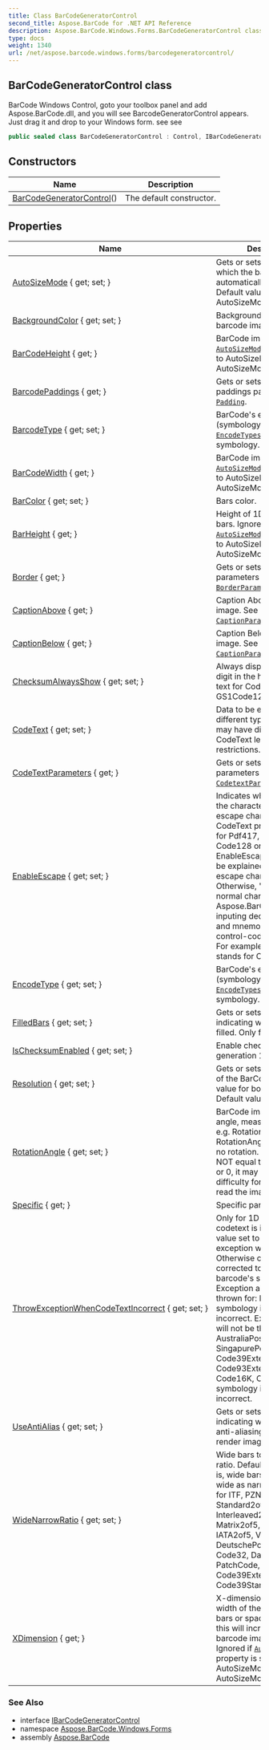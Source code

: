 ```yaml
---
title: Class BarCodeGeneratorControl
second_title: Aspose.BarCode for .NET API Reference
description: Aspose.BarCode.Windows.Forms.BarCodeGeneratorControl class. BarCode Windows Control goto your toolbox panel and add Aspose.BarCode.dll and you will see BarcodeGeneratorControl appears. Just drag it and drop to your Windows form. see  see
type: docs
weight: 1340
url: /net/aspose.barcode.windows.forms/barcodegeneratorcontrol/
---
```

## BarCodeGeneratorControl class

BarCode Windows Control, goto your toolbox panel and add Aspose.BarCode.dll, and you will see BarcodeGeneratorControl appears. Just drag it and drop to your Windows form. see  see

```csharp
public sealed class BarCodeGeneratorControl : Control, IBarCodeGeneratorControl
```

## Constructors

| Name | Description |
| --- | --- |
| [BarCodeGeneratorControl](barcodegeneratorcontrol/)() | The default constructor. |

## Properties

| Name | Description |
| --- | --- |
| [AutoSizeMode](../../aspose.barcode.windows.forms/barcodegeneratorcontrol/autosizemode/) { get; set; } | Gets or sets the mode by which the barcode automatically resizes. Default value is AutoSizeMode.None. |
| [BackgroundColor](../../aspose.barcode.windows.forms/barcodegeneratorcontrol/backgroundcolor/) { get; set; } | Background color of the barcode image. |
| [BarCodeHeight](../../aspose.barcode.windows.forms/barcodegeneratorcontrol/barcodeheight/) { get; } | BarCode image height when [`AutoSizeMode`](../../aspose.barcode.generation/autosizemode/) property is set to AutoSizeMode.Nearest or AutoSizeMode.Interpolation. |
| [BarcodePaddings](../../aspose.barcode.windows.forms/barcodegeneratorcontrol/barcodepaddings/) { get; } | Gets or sets Barcode paddings parameters [`Padding`](../../aspose.barcode.generation/padding/). |
| [BarcodeType](../../aspose.barcode.windows.forms/barcodegeneratorcontrol/barcodetype/) { get; set; } | BarCode's encode type (symbology). Use [`EncodeTypes`](../../aspose.barcode.generation/encodetypes/) to get current symbology. |
| [BarCodeWidth](../../aspose.barcode.windows.forms/barcodegeneratorcontrol/barcodewidth/) { get; } | BarCode image width when [`AutoSizeMode`](../../aspose.barcode.generation/autosizemode/) property is set to AutoSizeMode.Nearest or AutoSizeMode.Interpolation. |
| [BarColor](../../aspose.barcode.windows.forms/barcodegeneratorcontrol/barcolor/) { get; set; } | Bars color. |
| [BarHeight](../../aspose.barcode.windows.forms/barcodegeneratorcontrol/barheight/) { get; } | Height of 1D barcodes' bars. Ignored if [`AutoSizeMode`](../../aspose.barcode.generation/autosizemode/) property is set to AutoSizeMode.Nearest or AutoSizeMode.Interpolation. |
| [Border](../../aspose.barcode.windows.forms/barcodegeneratorcontrol/border/) { get; } | Gets or sets Border parameters [`BorderParameters`](../../aspose.barcode.generation/borderparameters/). |
| [CaptionAbove](../../aspose.barcode.windows.forms/barcodegeneratorcontrol/captionabove/) { get; } | Caption Above the BarCode image. See [`CaptionParameters`](../../aspose.barcode.generation/captionparameters/). |
| [CaptionBelow](../../aspose.barcode.windows.forms/barcodegeneratorcontrol/captionbelow/) { get; } | Caption Below the BarCode image. See [`CaptionParameters`](../../aspose.barcode.generation/captionparameters/). |
| [ChecksumAlwaysShow](../../aspose.barcode.windows.forms/barcodegeneratorcontrol/checksumalwaysshow/) { get; set; } | Always display checksum digit in the human readable text for Code128 and GS1Code128 barcodes. |
| [CodeText](../../aspose.barcode.windows.forms/barcodegeneratorcontrol/codetext/) { get; set; } | Data to be encoded, different types of BarCode may have different CodeText length restrictions. |
| [CodeTextParameters](../../aspose.barcode.windows.forms/barcodegeneratorcontrol/codetextparameters/) { get; } | Gets or sets CodeText parameters [`CodetextParameters`](../../aspose.barcode.generation/codetextparameters/). |
| [EnableEscape](../../aspose.barcode.windows.forms/barcodegeneratorcontrol/enableescape/) { get; set; } | Indicates whether explains the character "\" as an escape character in CodeText property. Used for Pdf417, DataMatrix, Code128 only If the EnableEscape is true, "\" will be explained as a special escape character. Otherwise, "\" acts as normal characters. Aspose.BarCode supports inputing decimal ascii code and mnemonic for ASCII control-code characters. For example, \013 and \\CR stands for CR. |
| [EncodeType](../../aspose.barcode.windows.forms/barcodegeneratorcontrol/encodetype/) { get; set; } | BarCode's encode type (symbology). Use [`EncodeTypes`](../../aspose.barcode.generation/encodetypes/) to get current symbology. |
| [FilledBars](../../aspose.barcode.windows.forms/barcodegeneratorcontrol/filledbars/) { get; set; } | Gets or sets a value indicating whether bars filled. Only for 1D barcodes. |
| [IsChecksumEnabled](../../aspose.barcode.windows.forms/barcodegeneratorcontrol/ischecksumenabled/) { get; set; } | Enable checksum during generation 1D barcodes. |
| [Resolution](../../aspose.barcode.windows.forms/barcodegeneratorcontrol/resolution/) { get; set; } | Gets or sets the resolution of the BarCode image. One value for both dimensions. Default value: 96 dpi. |
| [RotationAngle](../../aspose.barcode.windows.forms/barcodegeneratorcontrol/rotationangle/) { get; set; } | BarCode image rotation angle, measured in degree, e.g. RotationAngle = 0 or RotationAngle = 360 means no rotation. If RotationAngle NOT equal to 90, 180, 270 or 0, it may increase the difficulty for the scanner to read the image. |
| [Specific](../../aspose.barcode.windows.forms/barcodegeneratorcontrol/specific/) { get; } | Specific parameters |
| [ThrowExceptionWhenCodeTextIncorrect](../../aspose.barcode.windows.forms/barcodegeneratorcontrol/throwexceptionwhencodetextincorrect/) { get; set; } | Only for 1D barcodes. If codetext is incorrect and value set to true - exception will be thrown. Otherwise codetext will be corrected to match barcode's specification. Exception always will be thrown for: Databar symbology if codetext is incorrect. Exception always will not be thrown for: AustraliaPost, SingapurePost, Code39Extended, Code93Extended, Code16K, Code128 symbology if codetext is incorrect. |
| [UseAntiAlias](../../aspose.barcode.windows.forms/barcodegeneratorcontrol/useantialias/) { get; set; } | Gets or sets a value indicating whether is used anti-aliasing mode to render image. |
| [WideNarrowRatio](../../aspose.barcode.windows.forms/barcodegeneratorcontrol/widenarrowratio/) { get; set; } | Wide bars to Narrow bars ratio. Default value: 3, that is, wide bars are 3 times as wide as narrow bars. Used for ITF, PZN, PharmaCode, Standard2of5, Interleaved2of5, Matrix2of5, ItalianPost25, IATA2of5, VIN, DeutschePost, OPC, Code32, DataLogic2of5, PatchCode, Code39Extended, Code39Standard |
| [XDimension](../../aspose.barcode.windows.forms/barcodegeneratorcontrol/xdimension/) { get; } | X-dimension is the smallest width of the unit of BarCode bars or spaces. Increase this will increase the whole barcode image width. Ignored if [`AutoSizeMode`](../../aspose.barcode.generation/autosizemode/) property is set to AutoSizeMode.Nearest or AutoSizeMode.Interpolation. |

### See Also

* interface [IBarCodeGeneratorControl](../ibarcodegeneratorcontrol/)
* namespace [Aspose.BarCode.Windows.Forms](../../aspose.barcode.windows.forms/)
* assembly [Aspose.BarCode](../../)


